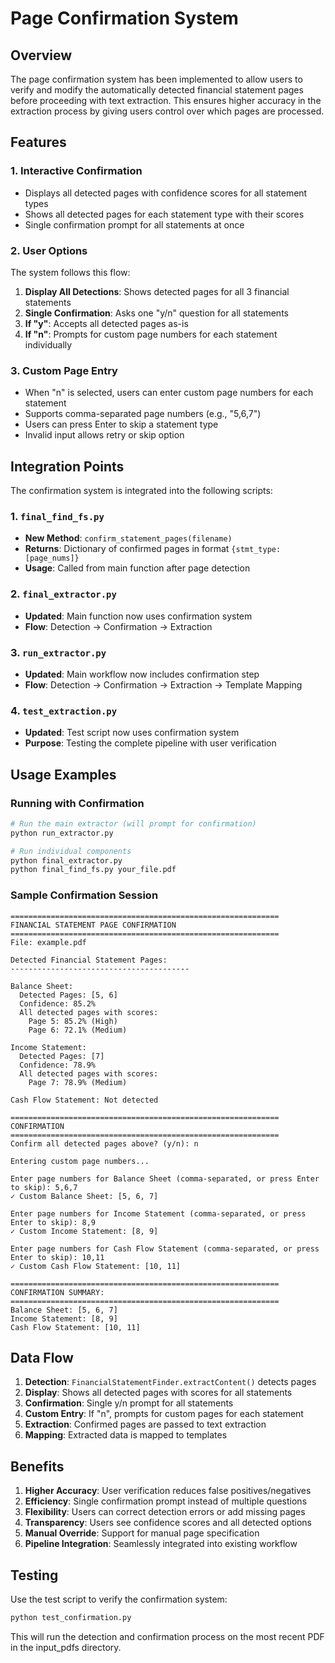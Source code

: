 # Page Confirmation System

## Overview

The page confirmation system has been implemented to allow users to verify and modify the automatically detected financial statement pages before proceeding with text extraction. This ensures higher accuracy in the extraction process by giving users control over which pages are processed.

## Features

### 1. Interactive Confirmation
- Displays all detected pages with confidence scores for all statement types
- Shows all detected pages for each statement type with their scores
- Single confirmation prompt for all statements at once

### 2. User Options
The system follows this flow:

1. **Display All Detections**: Shows detected pages for all 3 financial statements
2. **Single Confirmation**: Asks one "y/n" question for all statements
3. **If "y"**: Accepts all detected pages as-is
4. **If "n"**: Prompts for custom page numbers for each statement individually

### 3. Custom Page Entry
- When "n" is selected, users can enter custom page numbers for each statement
- Supports comma-separated page numbers (e.g., "5,6,7")
- Users can press Enter to skip a statement type
- Invalid input allows retry or skip option

## Integration Points

The confirmation system is integrated into the following scripts:

### 1. `final_find_fs.py`
- **New Method**: `confirm_statement_pages(filename)` 
- **Returns**: Dictionary of confirmed pages in format `{stmt_type: [page_nums]}`
- **Usage**: Called from main function after page detection

### 2. `final_extractor.py`
- **Updated**: Main function now uses confirmation system
- **Flow**: Detection → Confirmation → Extraction

### 3. `run_extractor.py`
- **Updated**: Main workflow now includes confirmation step
- **Flow**: Detection → Confirmation → Extraction → Template Mapping

### 4. `test_extraction.py`
- **Updated**: Test script now uses confirmation system
- **Purpose**: Testing the complete pipeline with user verification

## Usage Examples

### Running with Confirmation
```bash
# Run the main extractor (will prompt for confirmation)
python run_extractor.py

# Run individual components
python final_extractor.py
python final_find_fs.py your_file.pdf
```

### Sample Confirmation Session
```
============================================================
FINANCIAL STATEMENT PAGE CONFIRMATION
============================================================
File: example.pdf

Detected Financial Statement Pages:
----------------------------------------

Balance Sheet:
  Detected Pages: [5, 6]
  Confidence: 85.2%
  All detected pages with scores:
    Page 5: 85.2% (High)
    Page 6: 72.1% (Medium)

Income Statement:
  Detected Pages: [7]
  Confidence: 78.9%
  All detected pages with scores:
    Page 7: 78.9% (Medium)

Cash Flow Statement: Not detected

============================================================
CONFIRMATION
============================================================
Confirm all detected pages above? (y/n): n

Entering custom page numbers...

Enter page numbers for Balance Sheet (comma-separated, or press Enter to skip): 5,6,7
✓ Custom Balance Sheet: [5, 6, 7]

Enter page numbers for Income Statement (comma-separated, or press Enter to skip): 8,9
✓ Custom Income Statement: [8, 9]

Enter page numbers for Cash Flow Statement (comma-separated, or press Enter to skip): 10,11
✓ Custom Cash Flow Statement: [10, 11]

============================================================
CONFIRMATION SUMMARY:
============================================================
Balance Sheet: [5, 6, 7]
Income Statement: [8, 9]
Cash Flow Statement: [10, 11]
```

## Data Flow

1. **Detection**: `FinancialStatementFinder.extractContent()` detects pages
2. **Display**: Shows all detected pages with scores for all statements
3. **Confirmation**: Single y/n prompt for all statements
4. **Custom Entry**: If "n", prompts for custom pages for each statement
5. **Extraction**: Confirmed pages are passed to text extraction
6. **Mapping**: Extracted data is mapped to templates

## Benefits

1. **Higher Accuracy**: User verification reduces false positives/negatives
2. **Efficiency**: Single confirmation prompt instead of multiple questions
3. **Flexibility**: Users can correct detection errors or add missing pages
4. **Transparency**: Users see confidence scores and all detected options
5. **Manual Override**: Support for manual page specification
6. **Pipeline Integration**: Seamlessly integrated into existing workflow

## Testing

Use the test script to verify the confirmation system:
```bash
python test_confirmation.py
```

This will run the detection and confirmation process on the most recent PDF in the input_pdfs directory. 